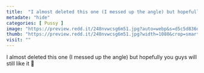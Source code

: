 ```yaml
---
title:  "I almost deleted this one (I messed up the angle) but hopefully you guys will still like it 🙊"
metadate: "hide"
categories: [ Pussy ]
image: "https://preview.redd.it/248nvwcsg6m51.jpg?auto=webp&s=d5c5d836d1d25f6bb19ec741febb1e565f9c383a"
thumb: "https://preview.redd.it/248nvwcsg6m51.jpg?width=1080&crop=smart&auto=webp&s=623664abb9e22a0d64982e7d6779d1b680aa682d"
visit: ""
---
```

I almost deleted this one (I messed up the angle) but hopefully you guys will still like it 🙊
